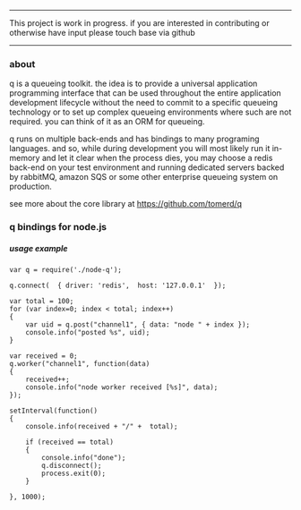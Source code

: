 ***************************************************************************************

This project is work in progress. if you are interested in contributing or otherwise have input
please touch base via github

***************************************************************************************

### about

q is a queueing toolkit. the idea is to provide a universal application programming interface that can be used throughout the entire
application development lifecycle without the need to commit to a specific queueing technology or to set up complex queueing environments 
where such are not required. you can think of it as an ORM for queueing. 

q runs on multiple back-ends and has bindings to many programing languages. and so, while during development you will most likely run it in-memory and let it clear when the process dies, you may choose a redis back-end on your test environment and running dedicated servers backed by rabbitMQ, amazon SQS or some other enterprise queueing system on production. 

see more about the core library at https://github.com/tomerd/q

### q bindings for node.js 


##### usage example

	var q = require('./node-q');

	q.connect(	{ driver: 'redis',  host: '127.0.0.1'  });
	
	var total = 100;
	for (var index=0; index < total; index++)
	{
		var uid = q.post("channel1", { data: "node " + index });
		console.info("posted %s", uid);
	}
	
	var received = 0;
	q.worker("channel1", function(data)
	{
		received++;
		console.info("node worker received [%s]", data);
	});

	setInterval(function()
	{
		console.info(received + "/" +  total);
		
		if (received == total)
		{
			console.info("done");
			q.disconnect();
			process.exit(0);
		}
		
	}, 1000);